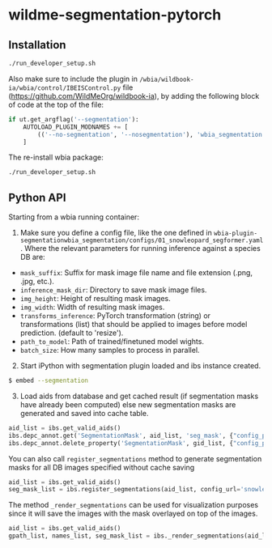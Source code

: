 # wildme-segmentation-pytorch

## Installation

```bash
./run_developer_setup.sh
```

Also make sure to include the plugin in `/wbia/wildbook-ia/wbia/control/IBEISControl.py` file (https://github.com/WildMeOrg/wildbook-ia), by adding the following block of code at the top of the file:

```python
if ut.get_argflag('--segmentation'):
    AUTOLOAD_PLUGIN_MODNAMES += [
        (('--no-segmentation', '--nosegmentation'), 'wbia_segmentation._plugin'),
    ]
```

The re-install wbia package:

```bash
./run_developer_setup.sh
```

## Python API

Starting from a wbia running container:

1. Make sure you define a config file, like the one defined in `wbia-plugin-segmentationwbia_segmentation/configs/01_snowleopard_segformer.yaml`. Where the relevant parameters for running inference against a species DB are:

* `mask_suffix`: Suffix for mask image file name and file extension (.png, .jpg, etc.).
* `inference_mask_dir`: Directory to save mask image files.
* `img_height`: Height of resulting mask images.
* `img_width`: Width of resulting mask images.
* `transforms_inference`: PyTorch transformation (string) or transformations (list) that should be applied to images before model prediction. (default to 'resize').
* `path_to_model`: Path of trained/finetuned model wights.
* `batch_size`: How many samples to process in parallel.

2. Start iPython with segmentation plugin loaded and ibs instance created.

```bash
$ embed --segmentation
```

3. Load aids from database and get cached result (if segmentation masks have already been computed) else new segmentation masks are generated and saved into cache table.

```python
aid_list = ibs.get_valid_aids()
ibs.depc_annot.get('SegmentationMask', aid_list, 'seg_mask', {"config_path": 'snowleopard'})
ibs.depc_annot.delete_property('SegmentationMask', gid_list, {"config_path": 'snowleopard'})
```

You can also call `register_segmentations` method to generate segmentation masks for all DB images specified without cache saving

```python
aid_list = ibs.get_valid_aids()
seg_mask_list = ibs.register_segmentations(aid_list, config_url='snowleopard')
```

The method `_render_segmentations` can be used for visualization purposes since it will save the images with the mask overlayed on top of the images.

```python
aid_list = ibs.get_valid_aids()
gpath_list, names_list, seg_mask_list = ibs._render_segmentations(aid_list, config_url='snowleopard')
```
